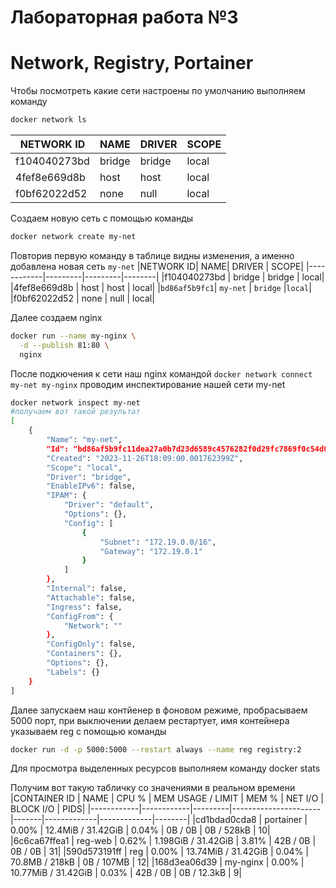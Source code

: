 # Лабораторная работа №3
# Network, Registry, Portainer

Чтобы посмотреть какие сети настроены по умолчанию выполняем команду
```sh
docker network ls
```

|NETWORK ID   |  NAME    |  DRIVER  |  SCOPE|
|------------|---------|---------|--------|
|f104040273bd |  bridge  |  bridge  |  local|
|4fef8e669d8b |  host    |  host    |  local|
|f0bf62022d52 |  none    |  null    |  local|

Создаем новую сеть с помощью команды 
```sh
docker network create my-net
```
Повторив первую команду в таблице видны изменения, а именно добавлена новая сеть `my-net`
|NETWORK ID|     NAME|      DRIVER |   SCOPE|
|------------|---------|---------|--------|
|f104040273bd |  bridge  |  bridge  |  local|
|4fef8e669d8b |  host    |  host    |  local|
|`bd86af5b9fc1`| `my-net`  | `bridge`  |`local`|
|f0bf62022d52 |  none    |  null    |  local|

Далее создаем nginx
```sh
docker run --name my-nginx \
  -d --publish 81:80 \
  nginx
```

После подкючения к сети наш nginx командой `docker network connect my-net my-nginx` проводим инспектирование нашей сети my-net
```sh
docker network inspect my-net
#получаем вот такой результат
[
    {
        "Name": "my-net",
        "Id": "bd86af5b9fc11dea27a0b7d23d6589c4576282f0d29fc7869f0c54d03d7950a9",
        "Created": "2023-11-26T18:09:00.001762399Z",
        "Scope": "local",
        "Driver": "bridge",
        "EnableIPv6": false,
        "IPAM": {
            "Driver": "default",
            "Options": {},
            "Config": [
                {
                    "Subnet": "172.19.0.0/16",
                    "Gateway": "172.19.0.1"
                }
            ]
        },
        "Internal": false,
        "Attachable": false,
        "Ingress": false,
        "ConfigFrom": {
            "Network": ""
        },
        "ConfigOnly": false,
        "Containers": {},
        "Options": {},
        "Labels": {}
    }
]
```
Далее запускаем наш контйенер в фоновом режиме, пробрасываем 5000 порт, при выключении делаем рестартует, имя контейнера указываем reg с помощью команды
```sh
docker run -d -p 5000:5000 --restart always --name reg registry:2
```

Для просмотра выделенных ресурсов выполняем команду
docker stats

Получим вот такую табличку со значениями в реальном времени
|CONTAINER ID  | NAME      |  CPU %  |   MEM USAGE / LIMIT    | MEM %   |  NET I/O         | BLOCK I/O    | PIDS|
|------------|------------|---------|----------------------|-------|-------------|-------------|--------|
|cd1bdad0cda8  | portainer |  0.00%  |   12.4MiB / 31.42GiB   | 0.04%   |  0B / 0B         | 0B / 528kB   | 10|
|6c6ca67ffea1  | reg-web   |  0.62%  |   1.198GiB / 31.42GiB  | 3.81%   |  42B / 0B        | 0B / 0B      | 31|
|590d573191ff  | reg       |  0.00%  |   13.74MiB / 31.42GiB  | 0.04%   |  70.8MB / 218kB  | 0B / 107MB   | 12|
|168d3ea06d39  | my-nginx  |  0.00%  |   10.77MiB / 31.42GiB  | 0.03%   |  42B / 0B        | 0B / 12.3kB  | 9|
